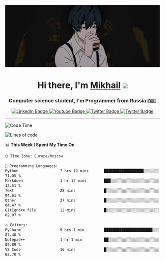<div>
  <div align="center">
    <img src="img/banner.jpg"/>
    <h1 align="center">Hi there, I'm <a href="https://github.com/Angeloffy" target="_blank">Mikhail</a> 
    <img src="https://github.com/blackcater/blackcater/raw/main/images/Hi.gif" height="32"/></h1>
  </div>

  <h3 align="center">Computer science student, I'm Programmer from Russia 🇷🇺</h3>
  <div id="badges" align="center">
    <a href="https://t.me/angeloffy">
      <img src="https://img.shields.io/badge/Telegram-2CA5E0?style=for-the-badge&logo=telegram&logoColor=white" alt="LinkedIn Badge"/>
    </a>
    <a href="https://www.youtube.com/channel/UCEL3-LeG0U1_2Ji9XXcPhkQ">
      <img src="https://img.shields.io/badge/YouTube-red?style=for-the-badge&logo=youtube&logoColor=white" alt="Youtube Badge"/>
    </a>
    <a href="mailto:angeloffy.work@gmail.com">
      <img src="https://img.shields.io/badge/Gmail-D14836?style=for-the-badge&logo=gmail&logoColor=white" alt="Twitter Badge"/>
    </a>
    <a href="https://discordapp.com/users/949624873649582121">
      <img src="https://img.shields.io/badge/Discord-7289DA?style=for-the-badge&logo=discord&logoColor=white" alt="Twitter Badge"/>
    </a>
</div>
 
 <hr style="height:1px; color:black; background-color:gray"> 
  
<!--START_SECTION:waka-->
![Code Time](http://img.shields.io/badge/Code%20Time-131%20hrs%2018%20mins-blue)

![Lines of code](https://img.shields.io/badge/From%20Hello%20World%20I%27ve%20Written-15.4%20thousand%20lines%20of%20code-blue)

📊 **This Week I Spent My Time On** 

```text
🕑︎ Time Zone: Europe/Moscow

💬 Programming Languages: 
Python                   7 hrs 19 mins       ██████████████████░░░░░░░   71.05 % 
Markdown                 1 hr 17 mins        ███░░░░░░░░░░░░░░░░░░░░░░   12.51 % 
Text                     28 mins             █░░░░░░░░░░░░░░░░░░░░░░░░   04.61 % 
Other                    27 mins             █░░░░░░░░░░░░░░░░░░░░░░░░   04.47 % 
GitIgnore file           12 mins             █░░░░░░░░░░░░░░░░░░░░░░░░   02.07 % 

🔥 Editors: 
PyCharm                  9 hrs 1 min         ██████████████████████░░░   87.40 % 
Notepad++                1 hr 1 min          ██░░░░░░░░░░░░░░░░░░░░░░░   09.89 % 
VS Code                  16 mins             █░░░░░░░░░░░░░░░░░░░░░░░░   02.70 % 
```


<!--END_SECTION:waka-->
